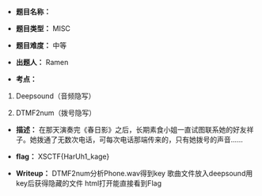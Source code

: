 * **题目名称：**

* **题目类型：** MISC

* **题目难度：** 中等

* **出题人：** Ramen

* **考点：**  

1. Deepsound（音频隐写）

2. DTMF2num（拨号隐写）
 

* **描述：**  在那天演奏完《春日影》之后，长期素食小姐一直试图联系她的好友祥子。她拨通了无数次电话，可每次电话那端传来的，只有她拨号的声音......

* **flag：** XSCTF{HarUh1_kage}

* **Writeup：** 
DTMF2num分析Phone.wav得到key
歌曲文件放入deepsound用key后获得隐藏的文件
html打开能直接看到Flag
